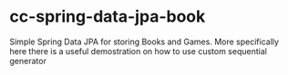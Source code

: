 # cc-spring-data-jpa-book
Simple Spring Data JPA for storing Books and Games.
More specifically here there is a useful demostration on how to use custom sequential generator
